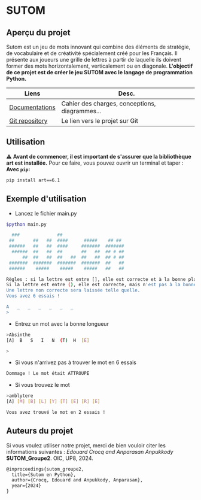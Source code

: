 # SUTOM

## Aperçu du projet

Sutom est un jeu de mots innovant qui combine des éléments de stratégie, de vocabulaire et de créativité spécialement créé pour les Français. Il présente aux joueurs une grille de lettres à partir de laquelle ils doivent former des mots horizontalement, verticalement ou en diagonale.
**L'objectif de ce projet est de créer le jeu SUTOM avec le langage de programmation Python.**

| Liens                                                                                           | Desc.                                          |
|-------------------------------------------------------------------------------------------------|------------------------------------------------|
| [Documentations](https://github.com/volatilespecial/2024_Sutom/tree/main/Docs)                  | Cahier des charges, conceptions, diagrammes... |
| [Git repository](https://github.com/volatilespecial/2024_Sutom/)                                | Le lien vers le projet sur Git                 |

## Utilisation
⚠️ **Avant de commencer, il est important de s'assurer que la bibliothèque art est installée.**
Pour ce faire, vous pouvez ouvrir un terminal et taper :
**Avec `pip`:**

```bash
pip install art==6.1
```

## Exemple d'utilisation

- Lancez le fichier main.py
```bash
$python main.py

  ###              ##
 ##       ##   ##  ####      #####    ## ##
 ######   ##   ##  ####     #######  #######
  ######  ##   ##  ##       ##   ##  ## # ##
      ##  ##   ##  ##   ##  ##   ##  ## # ##
 #######  #######  #######  #######  ##   ##
 ######    #####    #####    #####   ##   ##

Règles : si la lettre est entre [], elle est correcte et à la bonne place.
Si la lettre est entre (), elle est correcte, mais n'est pas à la bonne place.
Une lettre non correcte sera laissée telle quelle.
Vous avez 6 essais !

A   _   _   _   _   _   _
>
```
- Entrez un mot avec la bonne longueur

```bash
>Absinthe
[A]  B   S   I   N  (T)  H  [E] 

>
```

- Si vous n'arrivez pas à trouver le mot en 6 essais
```bash
Dommage ! Le mot était ATTROUPE
```

- Si vous trouvez le mot
```bash
>amblytere
[A] [M] [B] [L] [Y] [T] [E] [R] [E] 

Vous avez trouvé le mot en 2 essais !
```

## Auteurs du projet
Si vous voulez utiliser notre projet, merci de bien vouloir citer les informations suivantes :
*Edouard Crocq and Anparasan Anpukkody* **SUTOM_Groupe2**. OIC, UP8, 2024.

```LaTeX
@inproceedings{sutom_groupe2,
  title={Sutom en Python},
  author={Crocq, Edouard and Anpukkody, Anparasan},
  year={2024}
}
```


